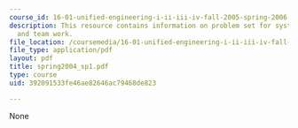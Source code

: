 ```yaml
---
course_id: 16-01-unified-engineering-i-ii-iii-iv-fall-2005-spring-2006
description: This resource contains information on problem set for system requirements
  and team work.
file_location: /coursemedia/16-01-unified-engineering-i-ii-iii-iv-fall-2005-spring-2006/392091533fe46ae82646ac79468de823_spring2004_sp1.pdf
file_type: application/pdf
layout: pdf
title: spring2004_sp1.pdf
type: course
uid: 392091533fe46ae82646ac79468de823

---
```

None